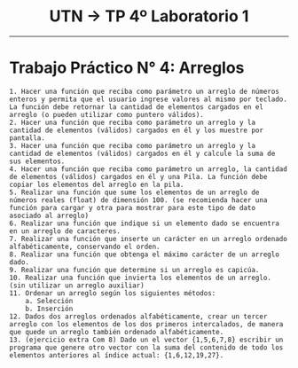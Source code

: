 <h1 align="center"> UTN -> TP 4º Laboratorio 1 </h1>
<hr>

# Trabajo Práctico N° 4: Arreglos <br>
    1. Hacer una función que reciba como parámetro un arreglo de números enteros y permita que el usuario ingrese valores al mismo por teclado. La función debe retornar la cantidad de elementos cargados en el arreglo (o pueden utilizar como puntero válidos). 
    2. Hacer una función que reciba como parámetro un arreglo y la cantidad de elementos (válidos) cargados en él y los muestre por pantalla. 
    3. Hacer una función que reciba como parámetro un arreglo y la cantidad de elementos (válidos) cargados en él y calcule la suma de sus elementos. 
    4. Hacer una función que reciba como parámetro un arreglo, la cantidad de elementos (válidos) cargados en él y una Pila. La función debe copiar los elementos del arreglo en la pila. 
    5. Realizar una función que sume los elementos de un arreglo de números reales (float) de dimensión 100. (se recomienda hacer una función para cargar y otra para mostrar para este tipo de dato asociado al arreglo)
    6. Realizar una función que indique si un elemento dado se encuentra en un arreglo de caracteres. 
    7. Realizar una función que inserte un carácter en un arreglo ordenado alfabéticamente, conservando el orden. 
    8. Realizar una función que obtenga el máximo carácter de un arreglo dado. 
    9. Realizar una función que determine si un arreglo es capicúa. 
    10. Realizar una función que invierta los elementos de un arreglo.  (sin utilizar un arreglo auxiliar)
    11. Ordenar un arreglo según los siguientes métodos: 
        a. Selección 
        b. Inserción
    12. Dados dos arreglos ordenados alfabéticamente, crear un tercer arreglo con los elementos de los dos primeros intercalados, de manera que quede un arreglo también ordenado alfabéticamente. 
    13. (ejercicio extra Com 8) Dado un el vector {1,5,6,7,8} escribir un programa que genere otro vector con la suma del contenido de todo los elementos anteriores al índice actual: {1,6,12,19,27}.
